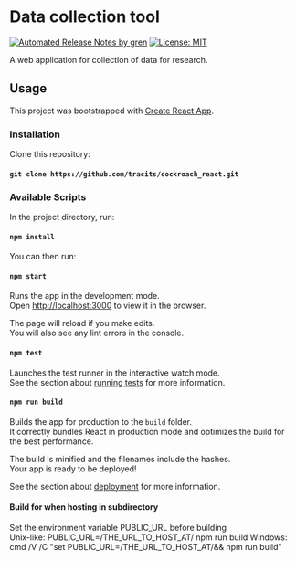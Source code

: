 # Data collection tool
[![Automated Release Notes by gren](https://img.shields.io/badge/%F0%9F%A4%96-release%20notes-00B2EE.svg)](https://github-tools.github.io/github-release-notes/)
[![License: MIT](https://img.shields.io/badge/License-MIT-yellow.svg)](https://opensource.org/licenses/MIT)

A web application for collection of data for research. 

## Usage
This project was bootstrapped with [Create React App](https://github.com/facebook/create-react-app).

### Installation

Clone this repository:

#### `git clone https://github.com/tracits/cockroach_react.git`

### Available Scripts

In the project directory, run:

#### `npm install`

You can then run:

#### `npm start`

Runs the app in the development mode.<br>
Open [http://localhost:3000](http://localhost:3000) to view it in the browser.

The page will reload if you make edits.<br>
You will also see any lint errors in the console.

#### `npm test`

Launches the test runner in the interactive watch mode.<br>
See the section about [running tests](https://facebook.github.io/create-react-app/docs/running-tests) for more information.

#### `npm run build`

Builds the app for production to the `build` folder.<br>
It correctly bundles React in production mode and optimizes the build for the best performance.

The build is minified and the filenames include the hashes.<br>
Your app is ready to be deployed!

See the section about [deployment](https://facebook.github.io/create-react-app/docs/deployment) for more information.

#### Build for when hosting in subdirectory
Set the environment variable PUBLIC_URL before building<br>
Unix-like: PUBLIC_URL=/THE_URL_TO_HOST_AT/ npm run build
Windows: cmd /V /C "set PUBLIC_URL=/THE_URL_TO_HOST_AT/&& npm run build"
